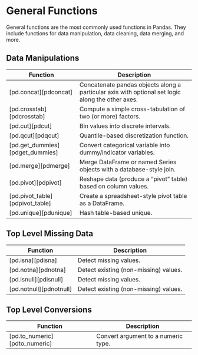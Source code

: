 # General Functions

General functions are the most commonly used functions in Pandas. They include functions for data manipulation, data cleaning, data merging, and more.

## Data Manipulations

| Function | Description |
|---------------------------------|--------------------------------------------------------------------------------------------------|
| [pd.concat][pdconcat] | Concatenate pandas objects along a particular axis with optional set logic along the other axes. |
| [pd.crosstab][pdcrosstab] | Compute a simple cross-tabulation of two (or more) factors. |
| [pd.cut][pdcut] | Bin values into discrete intervals. |
| [pd.qcut][pdqcut] | Quantile-based discretization function. |
| [pd.get_dummies][pdget_dummies] | Convert categorical variable into dummy/indicator variables. |
| [pd.merge][pdmerge] | Merge DataFrame or named Series objects with a database-style join. |
| [pd.pivot][pdpivot] | Reshape data (produce a “pivot” table) based on column values. |
| [pd.pivot_table][pdpivot_table] | Create a spreadsheet-style pivot table as a DataFrame. |
| [pd.unique][pdunique] | Hash table-based unique. |

## Top Level Missing Data

| Function | Description |
|-------------------------|---------------------------------------|
| [pd.isna][pdisna] | Detect missing values. |
| [pd.notna][pdnotna] | Detect existing (non-missing) values. |
| [pd.isnull][pdisnull] | Detect missing values. |
| [pd.notnull][pdnotnull] | Detect existing (non-missing) values. |

## Top Level Conversions

| Function | Description |
|-------------------------------|-------------------------------------|
| [pd.to_numeric][pdto_numeric] | Convert argument to a numeric type. |
